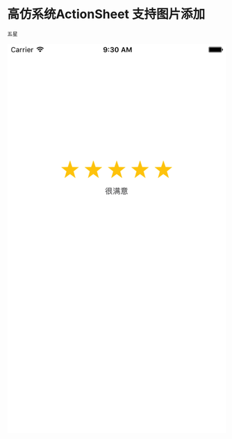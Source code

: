 # 高仿系统ActionSheet 支持图片添加
```java
五星
```
![image](https://github.com/RiberWang/StarDemo/blob/master/GitImage/fiveStar.png?raw=true)
